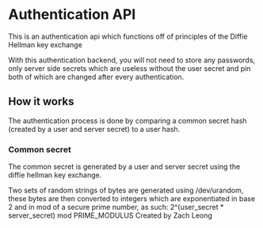 # Authentication API
This is an authentication api which functions off of principles of the Diffie Hellman key exchange

With this authentication backend, you will not need to store any passwords, only server side secrets which are useless without the user secret and pin both of which are changed after every authentication.

## How it works
The authentication process is done by comparing a common secret hash (created by a user and server secret) to a user hash.

### Common secret
The common secret is generated by a user and server secret using the diffie hellman key exchange.

Two sets of random strings of bytes are generated using /dev/urandom, these bytes are then converted to integers which are exponentiated in base 2 and in mod of a secure prime number, as such: 2^(user_secret * server_secret) mod PRIME_MODULUS
Created by Zach Leong